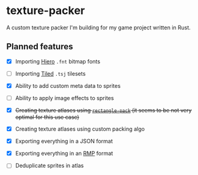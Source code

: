 # texture-packer
A custom texture packer I'm building for my game project written in Rust.

## Planned features
- [x] Importing [Hiero](https://libgdx.com/wiki/tools/hiero) `.fnt` bitmap fonts
- [ ] Importing [Tiled](https://www.mapeditor.org/) `.tsj` tilesets
- [x] Ability to add custom meta data to sprites
- [ ] Ability to apply image effects to sprites
- [x] ~~Creating texture atlases using [`rectangle-pack`](https://crates.io/crates/rectangle-pack) (it seems to be not very optimal for this use case)~~
- [x] Creating texture atlases using custom packing algo
- [x] Exporting everything in a JSON format
- [x] Exporting everything in an [RMP](https://github.com/3Hren/msgpack-rust) format
- [ ] Deduplicate sprites in atlas

